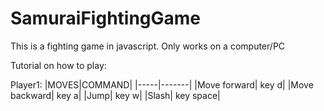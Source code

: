 # SamuraiFightingGame

This is a fighting game in javascript.
Only works on a computer/PC


Tutorial on how to play:

Player1:
|MOVES|COMMAND|
|-----|-------|
|Move forward| key d|
|Move backward| key a|
|Jump| key w|
|Slash| key space|

